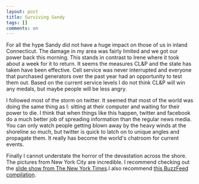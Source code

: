 ```yaml
---
layout: post
title: Surviving Sandy
tags: []
comments: on
---
```

For all the hype Sandy did not have a huge impact on those of us in inland Connecticut. The damage in my area was fairly limited and we got our power back this morning. This stands in contrast to Irene where it took about a week for it to return. It seems the measures CL&amp;P and the state has taken have been effective. Cell service was never interrupted and everyone that purchased generators over the past year had an opportunity to test them out. Based on the current service levels I do not think CL&amp;P will win any medals, but maybe people will be less angry.

I followed most of the storm on twitter. It seemed that most of the world was doing the same thing as I: sitting at their computer and waiting for their power to die. I think that when things like this happen, twitter and facebook do a much better job of spreading information than the regular news media. You can only watch people getting blown away by the heavy winds at the shoreline so much, but twitter is quick to latch on to unique angles and propagate them. It really has become the world's chatroom for current events.

Finally I cannot understate the horror of the devastation across the shore. The pictures from New York City are incredible. I recommend checking out the <a href="http://lens.blogs.nytimes.com/2012/10/30/pictures-of-the-day-new-york-and-elsewhere-12/">slide show from The New York Times</a>.I also recommend <a href="http://www.buzzfeed.com/ryanhatesthis/29-breathtaking-photos-of-hurricane-sandy-devastat">this BuzzFeed compilation</a>.
